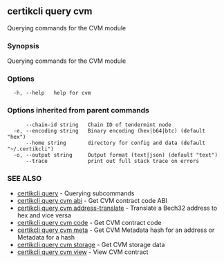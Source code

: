 ## certikcli query cvm

Querying commands for the CVM module

### Synopsis

Querying commands for the CVM module

### Options

```
  -h, --help   help for cvm
```

### Options inherited from parent commands

```
      --chain-id string   Chain ID of tendermint node
  -e, --encoding string   Binary encoding (hex|b64|btc) (default "hex")
      --home string       directory for config and data (default "~/.certikcli")
  -o, --output string     Output format (text|json) (default "text")
      --trace             print out full stack trace on errors
```

### SEE ALSO

* [certikcli query](certikcli_query.md)	 - Querying subcommands
* [certikcli query cvm abi](certikcli_query_cvm_abi.md)	 - Get CVM contract code ABI
* [certikcli query cvm address-translate](certikcli_query_cvm_address-translate.md)	 - Translate a Bech32 address to hex and vice versa
* [certikcli query cvm code](certikcli_query_cvm_code.md)	 - Get CVM contract code
* [certikcli query cvm meta](certikcli_query_cvm_meta.md)	 - Get CVM Metadata hash for an address or Metadata for a hash
* [certikcli query cvm storage](certikcli_query_cvm_storage.md)	 - Get CVM storage data
* [certikcli query cvm view](certikcli_query_cvm_view.md)	 - View CVM contract


